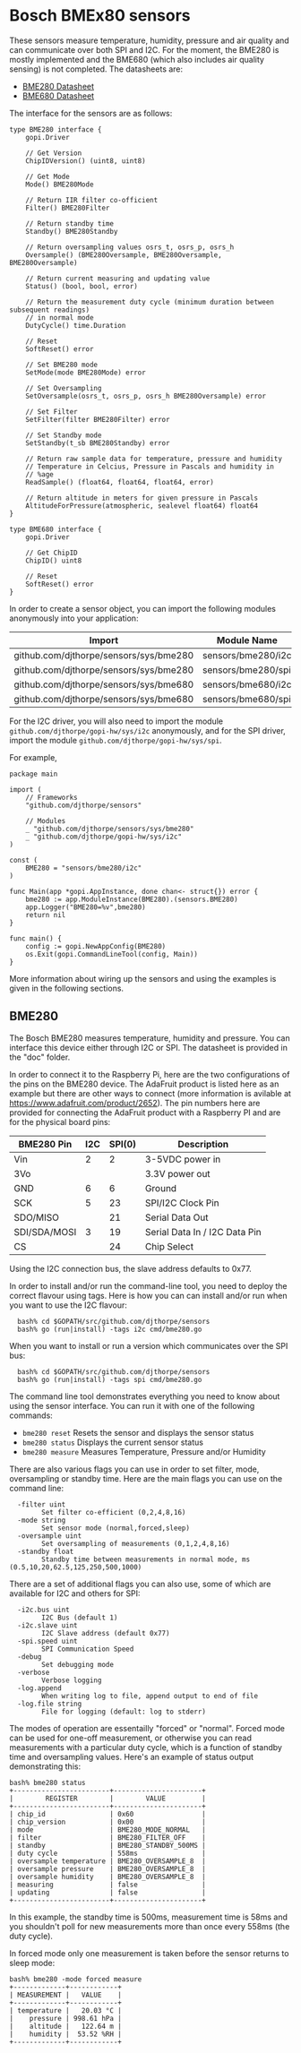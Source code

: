 
# Bosch BMEx80 sensors

These sensors measure temperature, humidity, pressure and air quality and can
communicate over both SPI and I2C. For the moment, the BME280 is mostly implemented
and the BME680 (which also includes air quality sensing) is not completed. The
datasheets are:

  * [BME280 Datasheet](BME280.pdf)
  * [BME680 Datasheet](BME680.pdf)

The interface for the sensors are as follows:

```
type BME280 interface {
	gopi.Driver

	// Get Version
	ChipIDVersion() (uint8, uint8)

	// Get Mode
	Mode() BME280Mode

	// Return IIR filter co-officient
	Filter() BME280Filter

	// Return standby time
	Standby() BME280Standby

	// Return oversampling values osrs_t, osrs_p, osrs_h
	Oversample() (BME280Oversample, BME280Oversample, BME280Oversample)

	// Return current measuring and updating value
	Status() (bool, bool, error)

	// Return the measurement duty cycle (minimum duration between subsequent readings)
	// in normal mode
	DutyCycle() time.Duration

	// Reset
	SoftReset() error

	// Set BME280 mode
	SetMode(mode BME280Mode) error

	// Set Oversampling
	SetOversample(osrs_t, osrs_p, osrs_h BME280Oversample) error

	// Set Filter
	SetFilter(filter BME280Filter) error

	// Set Standby mode
	SetStandby(t_sb BME280Standby) error

	// Return raw sample data for temperature, pressure and humidity
	// Temperature in Celcius, Pressure in Pascals and humidity in
	// %age
	ReadSample() (float64, float64, float64, error)

	// Return altitude in meters for given pressure in Pascals
	AltitudeForPressure(atmospheric, sealevel float64) float64
}

type BME680 interface {
	gopi.Driver

	// Get ChipID
	ChipID() uint8

	// Reset
	SoftReset() error
}
```

In order to create a sensor object, you can import the following modules
anonymously into your application:

| Import                                 | Module Name        | Sensor | Interface |
| -------------------------------------- | ------------------ | ------ | --------- |
| github.com/djthorpe/sensors/sys/bme280 | sensors/bme280/i2c | BME280 | I2C       |
| github.com/djthorpe/sensors/sys/bme280 | sensors/bme280/spi | BME280 | I2C       |
| github.com/djthorpe/sensors/sys/bme680 | sensors/bme680/i2c | BME680 | SPI       |
| github.com/djthorpe/sensors/sys/bme680 | sensors/bme680/spi | BME680 | SPI       |

For the I2C driver, you will also need to import the module `github.com/djthorpe/gopi-hw/sys/i2c`
anonymously, and for the SPI driver, import the module `github.com/djthorpe/gopi-hw/sys/spi`.

For example,

```
package main

import (
    // Frameworks
	"github.com/djthorpe/sensors"

	// Modules
	_ "github.com/djthorpe/sensors/sys/bme280"
	_ "github.com/djthorpe/gopi-hw/sys/i2c"
)

const (
    BME280 = "sensors/bme280/i2c"
)

func Main(app *gopi.AppInstance, done chan<- struct{}) error {
    bme280 := app.ModuleInstance(BME280).(sensors.BME280)
    app.Logger("BME280=%v",bme280)
    return nil
}

func main() {
	config := gopi.NewAppConfig(BME280)
	os.Exit(gopi.CommandLineTool(config, Main))
}
```

More information about wiring up the sensors and using the examples is given
in the following sections.

## BME280

The Bosch BME280 measures temperature, humidity and pressure. You can
interface this device either through I2C or SPI. The datasheet is
provided in the "doc" folder.

In order to connect it to the Raspberry Pi, here are the two 
configurations of the pins on the BME280 device. The AdaFruit
product is listed here as an example but there are other ways
to connect (more information
is avilable at https://www.adafruit.com/product/2652). The pin numbers
here are provided for connecting the AdaFruit product with a Raspberry PI
and are for the physical board pins:

| BME280 Pin   | I2C | SPI(0) | Description                    |
| ------------ | --- | ------ | ------------------------------ |
| Vin          |  2  |  2     | 3-5VDC power in                |
| 3Vo          |     |        | 3.3V power out                 |
| GND          |  6  |  6     | Ground                         |
| SCK          |  5  | 23     | SPI/I2C Clock Pin              |
| SDO/MISO     |     | 21     | Serial Data Out                |
| SDI/SDA/MOSI |  3  | 19     | Serial Data In / I2C Data Pin  |
| CS           |     | 24     | Chip Select                    |

Using the I2C connection bus, the slave address defaults to 0x77.

In order to install and/or run the command-line tool, you
need to deploy the correct flavour using tags. Here is how
you can can install and/or run when you want to use the I2C
flavour:

```
  bash% cd $GOPATH/src/github.com/djthorpe/sensors
  bash% go (run|install) -tags i2c cmd/bme280.go
```

When you want to install or run a version which communicates over the 
SPI bus:

```
  bash% cd $GOPATH/src/github.com/djthorpe/sensors
  bash% go (run|install) -tags spi cmd/bme280.go
```

The command line tool demonstrates everything you need to know about
using the sensor interface. You can run it with one of the following
commands:


  * `bme280 reset` Resets the sensor and displays the sensor status
  * `bme280 status` Displays the current sensor status
  * `bme280 measure` Measures Temperature, Pressure and/or Humidity

There are also various flags you can use in order to set filter,
mode, oversampling or standby time. Here are the main flags you can use
on the command line:

```
  -filter uint
    	Set filter co-efficient (0,2,4,8,16)
  -mode string
    	Set sensor mode (normal,forced,sleep)
  -oversample uint
    	Set oversampling of measurements (0,1,2,4,8,16)
  -standby float
    	Standby time between measurements in normal mode, ms (0.5,10,20,62.5,125,250,500,1000)
```

There are a set of additional flags you can also use, some of which are available for I2C and others for SPI:

```
  -i2c.bus uint
    	I2C Bus (default 1)
  -i2c.slave uint
    	I2C Slave address (default 0x77)
  -spi.speed uint
    	SPI Communication Speed
  -debug
    	Set debugging mode
  -verbose
    	Verbose logging
  -log.append
    	When writing log to file, append output to end of file
  -log.file string
    	File for logging (default: log to stderr)
```

The modes of operation are essentailly "forced" or "normal". Forced
mode can be used for one-off measurement, or otherwise you can read
measurements with a particular duty cycle, which is a function of
standby time and oversampling values. Here's an example of status
output demonstrating this:

```
bash% bme280 status
+------------------------+----------------------+
|        REGISTER        |        VALUE         |
+------------------------+----------------------+
| chip_id                | 0x60                 |
| chip_version           | 0x00                 |
| mode                   | BME280_MODE_NORMAL   |
| filter                 | BME280_FILTER_OFF    |
| standby                | BME280_STANDBY_500MS |
| duty cycle             | 558ms                |
| oversample temperature | BME280_OVERSAMPLE_8  |
| oversample pressure    | BME280_OVERSAMPLE_8  |
| oversample humidity    | BME280_OVERSAMPLE_8  |
| measuring              | false                |
| updating               | false                |
+------------------------+----------------------+

```

In this example, the standby time is 500ms, measurement time is 
58ms and you shouldn't poll for new measurements more than once 
every 558ms (the duty cycle).

In forced mode only one measurement is taken before the sensor
returns to sleep mode:

```
bash% bme280 -mode forced measure
+-------------+------------+
| MEASUREMENT |   VALUE    |
+-------------+------------+
| temperature |   20.03 °C |
|    pressure | 998.61 hPa |
|    altitude |   122.64 m |
|    humidity |  53.52 %RH |
+-------------+------------+

```
